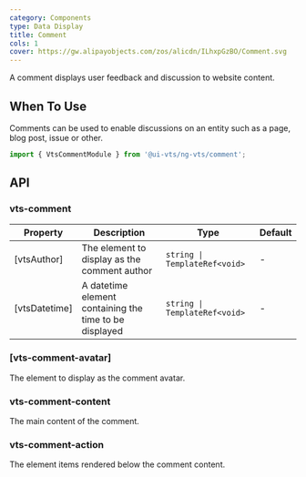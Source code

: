 ```yaml
---
category: Components
type: Data Display
title: Comment
cols: 1
cover: https://gw.alipayobjects.com/zos/alicdn/ILhxpGzBO/Comment.svg
---
```


A comment displays user feedback and discussion to website content.

## When To Use

Comments can be used to enable discussions on an entity such as a page, blog post, issue or other.

```ts
import { VtsCommentModule } from '@ui-vts/ng-vts/comment';
```

## API

### vts-comment

| Property | Description | Type | Default |
| -------- | ----------- | ---- | ------- |
| [vtsAuthor] | The element to display as the comment author | `string \| TemplateRef<void>` | - |
| [vtsDatetime] | A datetime element containing the time to be displayed | `string \| TemplateRef<void>` | - |

### [vts-comment-avatar]

The element to display as the comment avatar.

### vts-comment-content

The main content of the comment.

### vts-comment-action

The element items rendered below the comment content.
